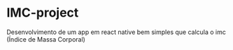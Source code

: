 # IMC-project
Desenvolvimento de um app em react native bem simples que calcula o imc (Índice de Massa Corporal) 
